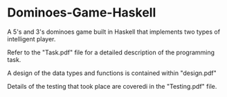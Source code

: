 # Dominoes-Game-Haskell
A 5's and 3's dominoes game built in Haskell that implements two types of intelligent player.

Refer to the "Task.pdf" file for a detailed description of the programming task.

A design of the data types and functions is contained within "design.pdf"

Details of the testing that took place are coveredi in the "Testing.pdf" file.

